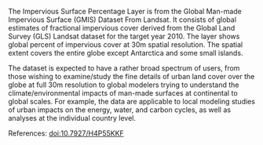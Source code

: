 The Impervious Surface Percentage Layer is from the Global Man-made Impervious Surface (GMIS) Dataset From Landsat. It consists of global estimates of fractional impervious cover derived from the Global Land Survey (GLS) Landsat dataset for the target year 2010. The layer shows global percent of impervious cover at 30m spatial resolution. The spatial extent covers the entire globe except Antarctica and some small islands.

The dataset is expected to have a rather broad spectrum of users, from those wishing to examine/study the fine details of urban land cover over the globe at full 30m resolution to global modelers trying to understand the climate/environmental impacts of man-made surfaces at continental to global scales. For example, the data are applicable to local modeling studies of urban impacts on the energy, water, and carbon cycles, as well as analyses at the individual country level.

References: [doi:10.7927/H4P55KKF](https://doi.org/10.7927/H4P55KKF)
